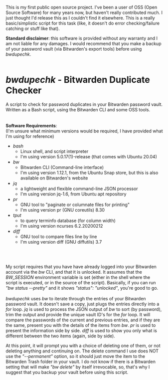 This is my first public open source project.  I've been a user of OSS (Open Source Software) for many years now, but haven't really contributed much.  I just thought I'd release this as I couldn't find it elsewhere.  This is a really basic/simplistic script for this task (like, it doesn't do error checking/failure catching or stuff like that).

**Standard disclaimer**: this software is provided without any warranty and I am not liable for any damages.  I would recommend that you make a backup of your password vault (via Bitwarden's export tools) before using _bwdupechk_.
<br />
<br />
# _bwdupechk_ - Bitwarden Duplicate Checker

A script to check for password duplicates in your Bitwarden password vault.  Written as a Bash script, using the Bitwarden CLI and some OSS tools.
<br />
<br />
<br />
**Software Requirements**:<br />
(I'm unsure what minimum versions would be required, I have provided what I'm using for reference)
<br />
- _bash_
  - Linux shell, and script interpreter
  - I'm using version 5.0.17(1)-release (that comes with Ubuntu 20.04)
- _bw_
  - Bitwarden CLI (Command-line interface)
  - I'm using version 1.12.1, from the Ubuntu Snap store, but this is also available on Bitwarden's website
- _jq_
  - a lightweight and flexible command-line JSON processor
  - I'm using version jq-1.6, from Ubuntu apt repository
- _pr_ 
  - GNU tool to "paginate or columnate files for printing"
  - I'm using version pr (GNU coreutils) 8.30
- _tput_
  - to query terminfo database (for column width)
  - I'm using version ncurses 6.2.20200212
- _diff_
  - GNU tool to compare files line by line
  - I'm using version diff (GNU diffutils) 3.7
  
<br />
<br />

My script requires that you have have already logged into your Bitwarden account via the _bw_ CLI, and that it is unlocked.  It assumes that the _BW_SESSION_ environment variable is set (either in the shell where the script is executed, or in the source of the script).  Basically, if you can run _"bw status --pretty"_ and it shows _"status": "unlocked"_, you're good to go.
<br />
<br />
_bwdupechk_ uses _bw_ to iterate through the entries of your Bitwarden password vault.  It doesn't save a copy, just plugs the entries directly into a _for_ loop.  _jq_ is used to process the JSON output of _bw_ to sort (by password), trim the output and provide the unique vault ID's for the _for_ loop.  It will compare the passwords of the current and previous entries, and if they are the same, present you with the details of the items from _bw_.  _pr_ is used to present the information side by side.  _diff_ is used to show you only what is different between the two items (again, side by side).
<br />

At this point, it will prompt you with a choice of deleting one of them, or not deleting anything and continuing on.  The delete command I use does NOT use the _"--permanent"_ option, so it should just move the item to the Bitwarden Trash folder in your vault.  I do not know if there is a Bitwarden setting that will make _"bw delete"_ by itself irrevocable, so, that's why I suggest that you backup your vault before using this script.
